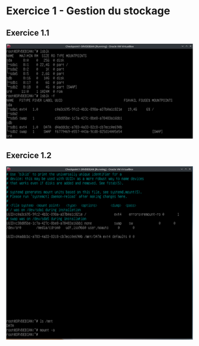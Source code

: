 # Exercice 1 - Gestion du stockage

## Exercice 1.1
![Exercice 1.1](https://github.com/JulesVerne42/Checkpoint_1/blob/main/Screenshot/Screen_1.1.png?raw=true)

## Exercice 1.2
![Exercice 1.2](https://github.com/JulesVerne42/Checkpoint_1/blob/main/Screenshot/Screen_1.2.png?raw=true)
